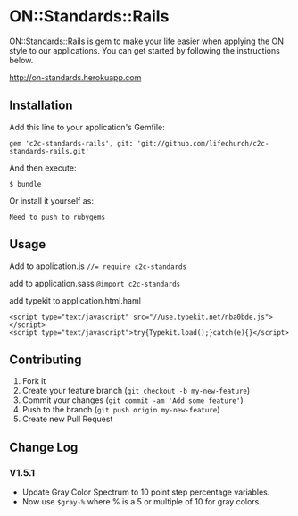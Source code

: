 # ON::Standards::Rails

ON::Standards::Rails is gem to make your life easier when applying the ON style to our applications. You can get started by following the instructions below.

http://on-standards.herokuapp.com

## Installation

Add this line to your application's Gemfile:

    gem 'c2c-standards-rails', git: 'git://github.com/lifechurch/c2c-standards-rails.git'

And then execute:

    $ bundle

Or install it yourself as:

    Need to push to rubygems

## Usage

Add to application.js
`//= require c2c-standards`

add to application.sass
`@import c2c-standards`

add typekit to application.html.haml
```
<script type="text/javascript" src="//use.typekit.net/nba0bde.js"></script>
<script type="text/javascript">try{Typekit.load();}catch(e){}</script>
```

## Contributing

1. Fork it
2. Create your feature branch (`git checkout -b my-new-feature`)
3. Commit your changes (`git commit -am 'Add some feature'`)
4. Push to the branch (`git push origin my-new-feature`)
5. Create new Pull Request


## Change Log

### V1.5.1
- Update Gray Color Spectrum to 10 point step percentage variables. 
- Now use `$gray-%` where % is a 5 or multiple of 10 for gray colors.
